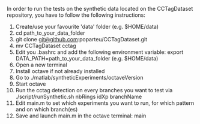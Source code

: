 In order to run the tests on the synthetic data located on the CCTagDataset repository, 
you have to follow the following instructions:
1. Create/use your favourite 'data' folder (e.g. $HOME/data)
2. cd path_to_your_data_folder 
3. git clone git@github.com:poparteu/CCTagDataset.git
4. mv CCTagDataset cctag
5. Edit you .bashrc and add the following environment variable:
   export DATA_PATH=path_to_your_data_folder (e.g. $HOME/data)
6. Open a new terminal
7. Install octave if not already installed
8. Go to ./matlab/syntheticExperiments/octaveVersion
9. Start octave
10. Run the cctag detection on every branches you want to test via
    ./script/runSynthetic.sh nbRings idXp branchName
10. Edit main.m to set which experiments you want to run, for which pattern and on which branch(es)
11. Save and launch main.m in the octave terminal: main
